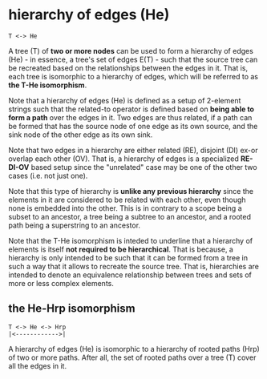 
# hierarchy of edges (He)

```
T <-> He
```

A tree (T) of **two or more nodes** can be used to form a hierarchy of edges
(He) - in essence, a tree's set of edges E(T) - such that the source tree
can be recreated based on the relationships between the edges in it. That is,
each tree is isomorphic to a hierarchy of edges, which will be referred to as
**the T-He isomorphism**.

Note that a hierarchy of edges (He) is defined as a setup of 2-element strings
such that the related-to operator is defined based on **being able to form a path**
over the edges in it. Two edges are thus related, if a path can be formed that
has the source node of one edge as its own source, and the sink node of the
other edge as its own sink.

Note that two edges in a hierarchy are either related (RE), disjoint (DI)
ex-or overlap each other (OV). That is, a hierarchy of edges is a specialized
**RE-DI-OV** based setup since the "unrelated" case may be one of the other
two cases (i.e. not just one).

Note that this type of hierarchy is **unlike any previous hierarchy** since
the elements in it are considered to be related with each other, even though
none is embedded into the other. This is in contrary to a scope being a subset
to an ancestor, a tree being a subtree to an ancestor, and a rooted path being
a superstring to an ancestor.

Note that the T-He isomorphism is inteded to underline that a hierarchy of
elements is itself **not required to be hierarchical**. That is because, a
hierarchy is only intended to be such that it can be formed from a tree in
such a way that it allows to recreate the source tree. That is, hierarchies
are intended to denote an equivalence relationship between trees and sets
of more or less complex elements.

## the He-Hrp isomorphism

```
T <-> He <-> Hrp
|<------------>|
```

A hierarchy of edges (He) is isomorphic to a hierarchy of rooted paths (Hrp) of
two or more paths. After all, the set of rooted paths over a tree (T) cover all
the edges in it.
